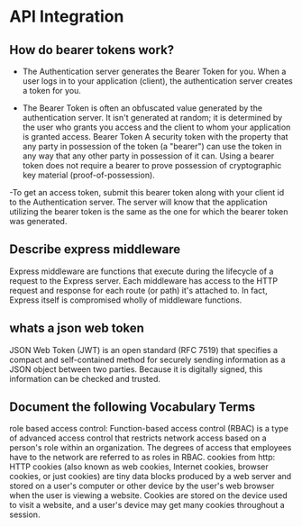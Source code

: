 # API Integration  
## How do bearer tokens work?  
- The Authentication server generates the Bearer Token for you. When a user logs in to your application (client), the authentication server creates a token for you.

- The Bearer Token is often an obfuscated value generated by the authentication server. It isn't generated at random; it is determined by the user who grants you access and the client to whom your application is granted access.
Bearer Token A security token with the property that any party in possession of the token (a "bearer") can use the token in any way that any other party in possession of it can. Using a bearer token does not require a bearer to prove possession of cryptographic key material (proof-of-possession).

-To get an access token, submit this bearer token along with your client id to the Authentication server. The server will know that the application utilizing the bearer token is the same as the one for which the bearer token was generated.
## Describe express middleware  
Express middleware are functions that execute during the lifecycle of a request to the Express server. Each middleware has access to the HTTP request and response for each route (or path) it's attached to. In fact, Express itself is compromised wholly of middleware functions.  
## whats a json web token  
JSON Web Token (JWT) is an open standard (RFC 7519) that specifies a compact and self-contained method for securely sending information as a JSON object between two parties. Because it is digitally signed, this information can be checked and trusted.
## Document the following Vocabulary Terms  

role based access control:
Function-based access control (RBAC) is a type of advanced access control that restricts network access based on a person's role within an organization. The degrees of access that employees have to the network are referred to as roles in RBAC.
cookies from http:
HTTP cookies (also known as web cookies, Internet cookies, browser cookies, or just cookies) are tiny data blocks produced by a web server and stored on a user's computer or other device by the user's web browser when the user is viewing a website. Cookies are stored on the device used to visit a website, and a user's device may get many cookies throughout a session.
